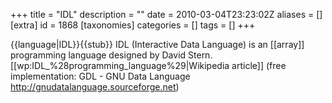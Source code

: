 +++
title = "IDL"
description = ""
date = 2010-03-04T23:23:02Z
aliases = []
[extra]
id = 1868
[taxonomies]
categories = []
tags = []
+++

{{language|IDL}}{{stub}}
IDL (Interactive Data Language) is an [[array]] programming language designed by David Stern.
[[wp:IDL_%28programming_language%29|Wikipedia article]]
(free implementation: GDL - GNU Data Language http://gnudatalanguage.sourceforge.net)
